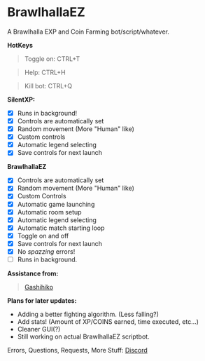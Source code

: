 # BrawlhallaEZ
A Brawlhalla EXP and Coin Farming bot/script/whatever.

**HotKeys**
>Toggle on: CTRL+T

>Help: CTRL+H

>Kill bot: CTRL+Q

**SilentXP:**
- [x] Runs in background!
- [x] Controls are automatically set
- [x] Random movement (More "Human" like)
- [x] Custom controls
- [x] Automatic legend selecting
- [x] Save controls for next launch

**BrawlhallaEZ**
- [x] Controls are automatically set
- [x] Random movement (More "Human" like)
- [x] Custom Controls
- [x] Automatic game launching
- [x] Automatic room setup
- [x] Automatic legend selecting
- [x] Automatic match starting loop
- [x] Toggle on and off
- [x] Save controls for next launch
- [x] No *spazzing* errors!
- [ ] Runs in background.

**Assistance from:**
> [Gashihiko](https://github.com/gashihiko)

**Plans for later updates:**
- Adding a better fighting algorithm. (Less falling?)
- Add stats! (Amount of XP/COINS earned, time executed, etc...)
- Cleaner GUI(?)
- Still working on actual BrawlhallaEZ scriptbot.

Errors, Questions, Requests, More Stuff: [Discord](https://discord.gg/2uj73mK)
